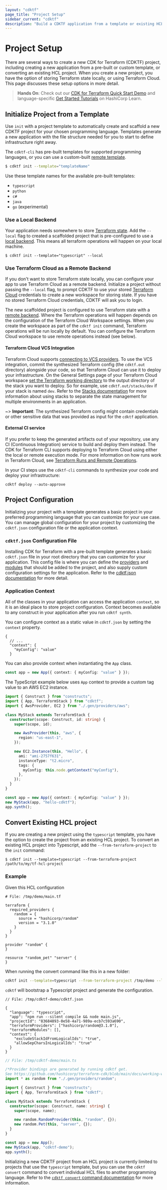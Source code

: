 ```yaml
---
layout: "cdktf"
page_title: "Project Setup"
sidebar_current: "cdktf"
description: "Build a CDKTF application from a template or existing HCL project, and configure storage for Terraform state."
---
```


# Project Setup

There are several ways to create a new CDK for Terraform (CDKTF) project, including creating a new application from a pre-built or custom template, or converting an existing HCL project. When you create a new project, you have the option of storing Terraform state locally, or using Terraform Cloud. This page discusses these setup options in more detail.

> **Hands On**: Check out our [CDK for Terraform Quick Start Demo](https://learn.hashicorp.com/tutorials/terraform/cdktf-install?in=terraform/cdktf) and language-specific [Get Started Tutorials](https://learn.hashicorp.com/collections/terraform/cdktf) on HashiCorp Learn.

## Initialize Project from a Template

Use `init` with a project template to automatically create and scaffold a new CDKTF project for your chosen programming language.
Templates generate a new application with the file structure needed for you to start to define infrastructure right away.

The `cdktf-cli` has pre-built templates for supported programming languages, or you can use a custom-built [remote template](/docs/cdktf/create-and-deploy/remote-templates.html).

```bash
$ cdktf init --template="templateName"
```

Use these template names for the available pre-built templates:

- `typescript`
- `python`
- `c#`
- `java`
- `go` (experimental)

### Use a Local Backend

Your application needs somewhere to store [Terraform state](https://www.terraform.io/docs/language/state/index.html). Add the `--local` flag to created a scaffolded project that is pre-configured to use a [local backend](https://www.terraform.io/docs/language/settings/backends/local.html). This means all terraform operations will happen on your local machine.

```
$ cdktf init --template="typescript" --local
```

### Use Terraform Cloud as a Remote Backend

If you don't want to store Terraform state locally, you can configure your app to use Terraform Cloud as a remote backend. Initialize a project without passing the `--local` flag, to prompt CDKTF to use your stored [Terraform Cloud](https://www.terraform.io/docs/cloud/index.html) credentials to create a new workspace for storing state. If you have no stored Terraform Cloud credentials, CDKTF will ask you to login.

The new scaffolded project is configured to use Terraform state with a [remote backend](https://www.terraform.io/docs/language/settings/backends/remote.html). Where the Terraform operations will happen depends on the configuration of the Terraform Cloud Workspace settings. When you create the workspace as part of the `cdktf init` command, Terraform operations will be run locally by default. You can configure the Terraform Cloud workspace to use remote operations instead (see below).

#### Terraform Cloud VCS Integration

Terraform Cloud supports [connecting to VCS providers](https://www.terraform.io/docs/cloud/vcs/index.html). To use the VCS integration, commit the synthesized Terraform config (the `cdktf.out` directory) alongside your code, so that Terraform Cloud can use it to deploy your infrastructure. On the General Settings page of your Terraform Cloud workspace [set the Terraform working directory](https://www.terraform.io/docs/cloud/workspaces/settings.html#terraform-working-directory) to the output directory of the stack you want to deploy. So for example, use `cdktf.out/stacks/dev` if your stack is named `dev`. Refer to the [Stacks documentation](/docs/cdktf/concepts/stacks.html) for more information about using stacks to separate the state management for multiple environments in an application.

~> **Important**: The synthesized Terraform config might contain credentials or other sensitive data that was provided as input for the `cdktf` application.

#### External CI service

If you prefer to keep the generated artifacts out of your repository, use any CI (Continuous Integration) service to build and deploy them instead. The CDK for Terraform CLI supports deploying to Terraform Cloud using either the local or remote execution mode. For more information on how runs work in Terraform Cloud, see [Terraform Runs and Remote Operations](https://www.terraform.io/docs/cloud/run/index.html).

In your CI steps use the `cdktf-cli` commands to synthesize your code and deploy your infrastructure:

```
cdktf deploy --auto-approve
```

## Project Configuration

Initializing your project with a template generates a basic project in your preferred programming language that you can customize for your use case. You can manage global configuration for your project by customizing the `cdktf.json` configuration file or the application context.

### `cdktf.json` Configuration File

Installing CDK for Terraform with a pre-built template generates a basic `cdktf.json` file in your root directory that you can customize for your application. This config file is where you can define the [providers](/docs/cdktf/concepts/providers-and-resources.html) and [modules](/docs/cdktf/concepts/modules.html) that should be added to the project, and also supply custom configuration settings for the application. Refer to the [cdktf.json documentation](/docs/cdktf/create-and-deploy/configuration-file.html) for more detail.

### Application Context

All of the classes in your application can access the application `context`, so it is an ideal place to store project configuration. Context becomes available to any construct in your application after you run `cdktf synth`.

You can configure context as a static value in `cdktf.json` by setting the `context` property.

```jsonc
{
  // ...
  "context": {
    "myConfig": "value"
  }
```

You can also provide context when instantiating the `App` class.

```ts
const app = new App({ context: { myConfig: "value" } });
```

The TypeScript example below uses `App` context to provide a custom tag value to an AWS EC2 instance.

```typescript
import { Construct } from "constructs";
import { App, TerraformStack } from "cdktf";
import { AwsProvider, EC2 } from "./.gen/providers/aws";

class MyStack extends TerraformStack {
  constructor(scope: Construct, id: string) {
    super(scope, id);

    new AwsProvider(this, "aws", {
      region: "us-east-1",
    });

    new EC2.Instance(this, "Hello", {
      ami: "ami-2757f631",
      instanceType: "t2.micro",
      tags: {
        myConfig: this.node.getContext("myConfig"),
      },
    });
  }
}

const app = new App({ context: { myConfig: "value" } });
new MyStack(app, "hello-cdktf");
app.synth();
```

## Convert Existing HCL project

If you are creating a new project using the `typescript` template, you have the option to create the project from an existing HCL project. To convert an existing HCL project into Typescript, add the `--from-terraform-project` to the `init` command:

```
$ cdktf init --template=typescript --from-terraform-project /path/to/my/tf-hcl-project
```

### Example

Given this HCL configuration

```hcl
# File: /tmp/demo/main.tf

terraform {
  required_providers {
    random = {
      source = "hashicorp/random"
      version = "3.1.0"
    }
  }
}

provider "random" {
}

resource "random_pet" "server" {
}
```

When running the convert command like this in a new folder:

```sh
cdktf init --template=typescript --from-terraform-project /tmp/demo --local
```

`cdktf` will bootstrap a Typescript project and generate the configuration.

```jsonc
// File: /tmp/cdktf-demo/cdktf.json

{
  "language": "typescript",
  "app": "npm run --silent compile && node main.js",
  "projectId": "83684893-0e58-4a71-989a-ecb7c593a690",
  "terraformProviders": ["hashicorp/random@3.1.0"],
  "terraformModules": [],
  "context": {
    "excludeStackIdFromLogicalIds": "true",
    "allowSepCharsInLogicalIds": "true"
  }
}
```

```ts
// File: /tmp/cdktf-demo/main.ts

/*Provider bindings are generated by running cdktf get.
See https://github.com/hashicorp/terraform-cdk/blob/main/docs/working-with-cdk-for-terraform/using-providers.md#importing-providers-and-modules for more details.*/
import * as random from "./.gen/providers/random";

import { Construct } from "constructs";
import { App, TerraformStack } from "cdktf";

class MyStack extends TerraformStack {
  constructor(scope: Construct, name: string) {
    super(scope, name);

    new random.RandomProvider(this, "random", {});
    new random.Pet(this, "server", {});
  }
}

const app = new App();
new MyStack(app, "cdktf-demo");
app.synth();
```

Initializing a new CDKTF project from an HCL project is currently limited to projects that use the `typescript` template, but you can use the `cdktf convert` command to convert individual HCL files to another programming language. Refer to the [`cdktf convert` command documentation](/docs/cdktf/cli-reference/commands.html) for more information.
